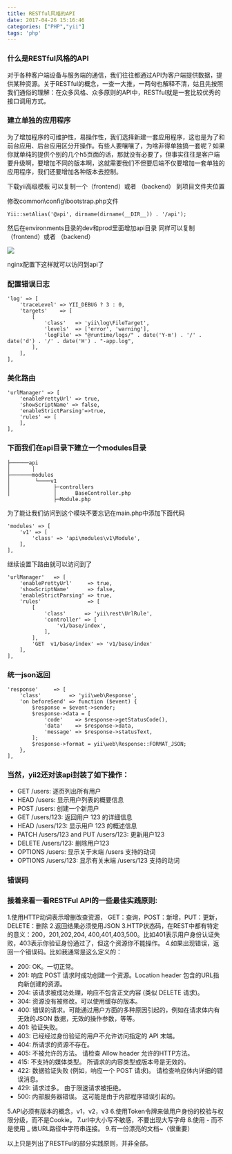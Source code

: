 ```yaml
---
title: RESTful风格的API
date: 2017-04-26 15:16:46
categories: ["PHP","yii"]
tags: 'php'
---
```


### 什么是RESTful风格的API
对于各种客户端设备与服务端的通信，我们往往都通过API为客户端提供数据，提供某种资源。关于RESTful的概念，一查一大推，一两句也解释不清，姑且先按照我们通俗的理解：在众多风格、众多原则的API中，RESTful就是一套比较优秀的接口调用方式。

### 建立单独的应用程序
为了增加程序的可维护性，易操作性，我们选择新建一套应用程序，这也是为了和前台应用、后台应用区分开操作。有些人要嚷嚷了，为啥非得单独搞一套呢？如果你就单纯的提供个别的几个h5页面的话，那就没有必要了，但事实往往是客户端要升级啊，要增加不同的版本啊，这就需要我们不但要后端不仅要增加一套单独的应用程序，我们还要增加各种版本去控制。

下载yii高级模板 可以复制一个（frontend）或者 （backend） 到项目文件夹位置

修改common\config\bootstrap.php文件
~~~
Yii::setAlias('@api', dirname(dirname(__DIR__)) . '/api');
~~~

然后在environments目录的dev和prod里面增加api目录 同样可以复制（frontend）或者 （backend）

<img src="http://oni42o7kl.bkt.clouddn.com/yii%20api%E9%85%8D%E7%BD%AE.png">

nginx配置下这样就可以访问到api了

### 配置错误日志
~~~
'log' => [
    'traceLevel' => YII_DEBUG ? 3 : 0,
    'targets'    => [
        [
            'class'   => 'yii\log\FileTarget',
            'levels'  => ['error', 'warning'],
            'logFile' => "@runtime/logs/" . date('Y-m') . '/' . date('d') . '/' . date('H') . "-app.log",
        ],
    ],
],
~~~

### 美化路由

~~~
'urlManager' => [
    'enablePrettyUrl' => true,
    'showScriptName' => false,
    'enableStrictParsing'=>true,
    'rules' => [
    ],
],
~~~

### 下面我们在api目录下建立一个modules目录

~~~
├──────api
│       │
├───────modules
│        └────v1
│              ├─controllers
│              │      BaseController.php
               ├─Module.php
~~~

为了能让我们访问到这个模块不要忘记在main.php中添加下面代码

~~~
'modules' => [
    'v1' => [
        'class' => 'api\modules\v1\Module',
    ],
],
~~~

继续设置下路由就可以访问到了

~~~
'urlManager'   => [
    'enablePrettyUrl'     => true,
    'showScriptName'      => false,
    'enableStrictParsing' => true,
    'rules'               => [
        [
            'class'      => 'yii\rest\UrlRule',
            'controller' => [
                'v1/base/index',
            ],
        ],
        'GET  v1/base/index' => 'v1/base/index'
    ],
],
~~~

### 统一json返回
~~~
'response'     => [
    'class'         => 'yii\web\Response',
    'on beforeSend' => function ($event) {
        $response = $event->sender;
        $response->data = [
            'code'    => $response->getStatusCode(),
            'data'    => $response->data,
            'message' => $response->statusText,
        ];
        $response->format = yii\web\Response::FORMAT_JSON;
    },
],
~~~

### 当然，yii2还对该api封装了如下操作：

- GET /users: 逐页列出所有用户
- HEAD /users: 显示用户列表的概要信息
- POST /users: 创建一个新用户
- GET /users/123: 返回用户 123 的详细信息
- HEAD /users/123: 显示用户 123 的概述信息
- PATCH /users/123 and PUT /users/123: 更新用户123
- DELETE /users/123: 删除用户123
- OPTIONS /users: 显示关于末端 /users 支持的动词
- OPTIONS /users/123: 显示有关末端 /users/123 支持的动词

### 错误码




### 接着来看一看RESTFul API的一些最佳实践原则:
1.使用HTTP动词表示增删改查资源， GET：查询，POST：新增，PUT：更新，DELETE：删除
2.返回结果必须使用JSON
3.HTTP状态码，在REST中都有特定的意义：200，201,202,204, 400,401,403,500。比如401表示用户身份认证失败，403表示你验证身份通过了，但这个资源你不能操作。
4.如果出现错误，返回一个错误码。比如我通常是这么定义的：
- 200: OK。一切正常。
- 201: 响应 POST 请求时成功创建一个资源。Location header 包含的URL指向新创建的资源。
- 204: 该请求被成功处理，响应不包含正文内容 (类似 DELETE 请求)。
- 304: 资源没有被修改。可以使用缓存的版本。
- 400: 错误的请求。可能通过用户方面的多种原因引起的，例如在请求体内有无效的JSON 数据，无效的操作参数，等等。
- 401: 验证失败。
- 403: 已经经过身份验证的用户不允许访问指定的 API 末端。
- 404: 所请求的资源不存在。
- 405: 不被允许的方法。 请检查 Allow header 允许的HTTP方法。
- 415: 不支持的媒体类型。 所请求的内容类型或版本号是无效的。
- 422: 数据验证失败 (例如，响应一个 POST 请求)。 请检查响应体内详细的错误消息。
- 429: 请求过多。 由于限速请求被拒绝。
- 500: 内部服务器错误。 这可能是由于内部程序错误引起的。

5.API必须有版本的概念，v1，v2，v3
6.使用Token令牌来做用户身份的校验与权限分级，而不是Cookie。
7.url中大小写不敏感，不要出现大写字母
8.使用 - 而不是使用 _ 做URL路径中字符串连接。
9.有一份漂亮的文档~（很重要）

以上只是列出了RESTFul的部分实践原则，并非全部。 
